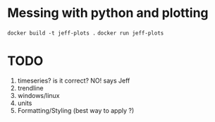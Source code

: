 # Messing with python and plotting

`docker build -t jeff-plots .`
`docker run jeff-plots`

# TODO

1. timeseries? is it correct? NO! says Jeff
2. trendline
3. windows/linux
4. units
5. Formatting/Styling (best way to apply ?)
